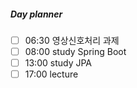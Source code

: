 ##### Day planner
- [ ] 06:30 영상신호처리 과제
- [ ] 08:00 study Spring Boot
- [ ] 13:00 study JPA
- [ ] 17:00 lecture